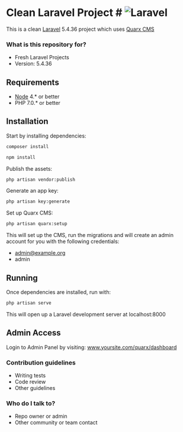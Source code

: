 # Clean Laravel Project #  ![Laravel](https://bytebucket.org/scorchsoft/clean-laravel/raw/ea14099ab3f6e9e11442e546fe9facdee8235beb/public/img/laravel-logo-white.png?token=628110182cf4186d9853388df5b7c03385b3c495)

This is a clean [Laravel](https://laravel.com/) 5.4.36 project which uses [Quarx CMS](https://docs.quarxcms.com/)

### What is this repository for? ###

* Fresh Laravel Projects
* Version: 5.4.36


## Requirements

- [Node](https://nodejs.org) 4.* or better
- PHP 7.0.* or better


## Installation

Start by installing dependencies:

```sh
composer install
```


```sh
npm install
```


Publish the assets:

```sh
php artisan vendor:publish
```

Generate an app key:

```sh
php artisan key:generate
```

Set up Quarx CMS:
```sh
php artisan quarx:setup
```
This will set up the CMS, run the migrations and will create an admin account for you with the following credentials:

* admin@example.org
* admin


## Running

Once dependencies are installed, run with:

```sh
php artisan serve
```
This will open up a Laravel development server at localhost:8000


## Admin Access
Login to Admin Panel by visiting: www.yoursite.com/quarx/dashboard



### Contribution guidelines ###

* Writing tests
* Code review
* Other guidelines

### Who do I talk to? ###

* Repo owner or admin
* Other community or team contact